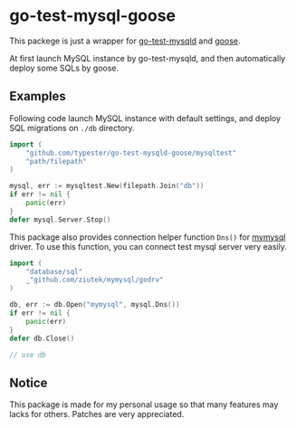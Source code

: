 # go-test-mysql-goose

This packege is just a wrapper for [go-test-mysqld](https://github.com/lestrrat/go-test-mysqld) and [goose](https://bitbucket.org/liamstask/goose).

At first launch MySQL instance by go-test-mysqld, and then automatically deploy some SQLs by goose.

## Examples

Following code launch MySQL instance with default settings,
and deploy SQL migrations on `./db` directory.

```go
import (
    "github.com/typester/go-test-mysqld-goose/mysqltest"
    "path/filepath"
)

mysql, err := mysqltest.New(filepath.Join("db"))
if err != nil {
    panic(err)
}
defer mysql.Server.Stop()
```

This package also provides connection helper function `Dns()` for [mymysql](https://github.com/ziutek/mymysql) driver.
To use this function, you can connect test mysql server very easily.

```go
import (
    "database/sql"
    _"github.com/ziutek/mymysql/godrv"
)

db, err := db.Open("mymysql", mysql.Dns())
if err != nil {
    panic(err)
}
defer db.Close()

// use db
```

## Notice

This package is made for my personal usage so that many features may lacks for others.
Patches are very appreciated.
